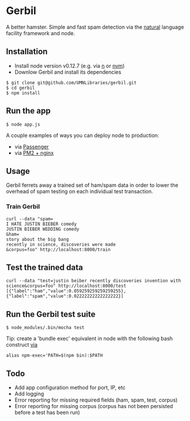# Gerbil

A better hamster. Simple and fast spam detection via the [natural](https://github.com/NaturalNode/natural) language facility framework and node.

## Installation

* Install node version v0.12.7 (e.g. via [n](https://github.com/tj/n) or [nvm](https://github.com/creationix/nvm))
* Downlow Gerbil and install its dependencies

```
$ git clone git@github.com/UMNLibraries/gerbil.git
$ cd gerbil
$ npm install
```

## Run the app

`$ node app.js`

A couple examples of ways you can deploy node to production:
* via [Passenger](https://github.com/phusion/passenger/wiki/Phusion-Passenger%3A-Node.js-tutorial#prepare_your_app)
* via [PM2 + nginx](https://www.digitalocean.com/community/tutorials/how-to-set-up-a-node-js-application-for-production-on-ubuntu-14-04)

## Usage

Gerbil ferrets away a trained set of ham/spam data in order to lower the overhead of spam testing on each individual test transaction.

### Train Gerbil

```
curl --data "spam=
I HATE JUSTIN BIEBER comedy
JUSTIN BIEBER WEDDING comedy
&ham=
story about the big bang
recently in science, discoveries were made
&corpus=foo" http://localhost:8000/train

```

## Test the trained data

```
curl --data "test=justin beiber recently discoveries invention with science&corpus=foo" http://localhost:8000/test
[{"label":"ham","value":0.059259259259259255},{"label":"spam","value":0.02222222222222222}]
```

## Run the Gerbil test suite

`$ node_modules/.bin/mocha test`

Tip: create a 'bundle exec' equivalent in node with the following bash construct [via](http://stackoverflow.com/a/15157360)

`alias npm-exec='PATH=$(npm bin):$PATH`

## Todo
* Add app configuration method for port, IP, etc
* Add logging
* Error reporting for missing required fields (ham, spam, test, corpus)
* Error reporting for missing corpus (corpus has not been persisted before a test has been run)
